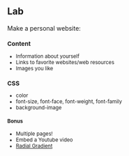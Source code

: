 ## Lab

Make a personal website:
<small style="text-align: left;">
### Content
* Information about yourself
* Links to favorite websites/web resources
* Images you like

### CSS
* color
* font-size, font-face, font-weight, font-family
* background-image

#### Bonus
* Multiple pages!
* Embed a Youtube video
* [Radial Gradient](https://developer.mozilla.org/en-US/docs/Web/Guide/CSS/Using_CSS_gradients)

</small>
